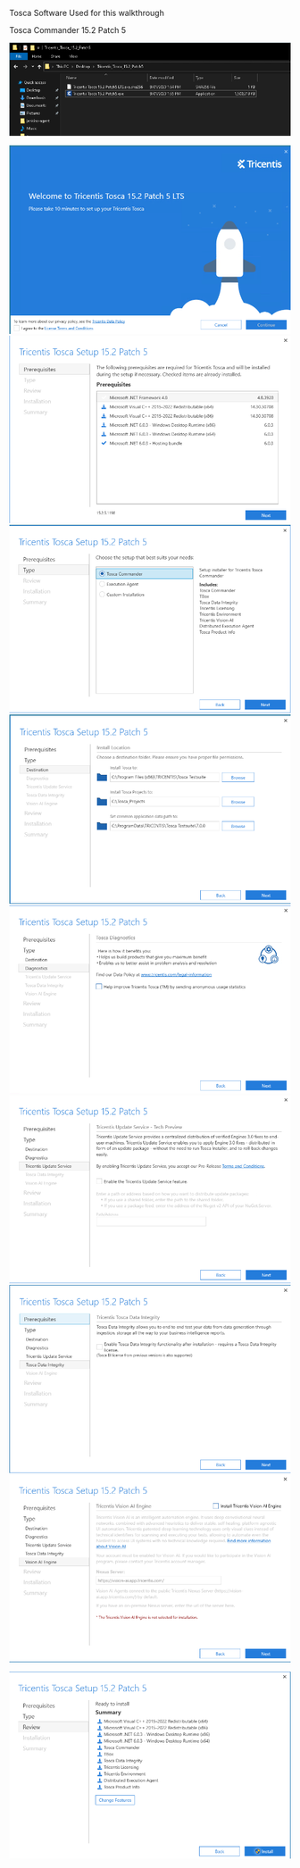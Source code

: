 
Tosca Software Used for this walkthrough

Tosca Commander 15.2 Patch 5

![](commander.png)

![](Pasted%20image%2020230215122324.png)
![](Pasted%20image%2020230215122339.png)
![](Pasted%20image%2020230215122424.png)
![](Pasted%20image%2020230215122437.png)
![](Pasted%20image%2020230215122446.png)
![](Pasted%20image%2020230215122457.png)
![](Pasted%20image%2020230215122510.png)
![](Pasted%20image%2020230215122525.png)

![](Pasted%20image%2020230215122538.png)
